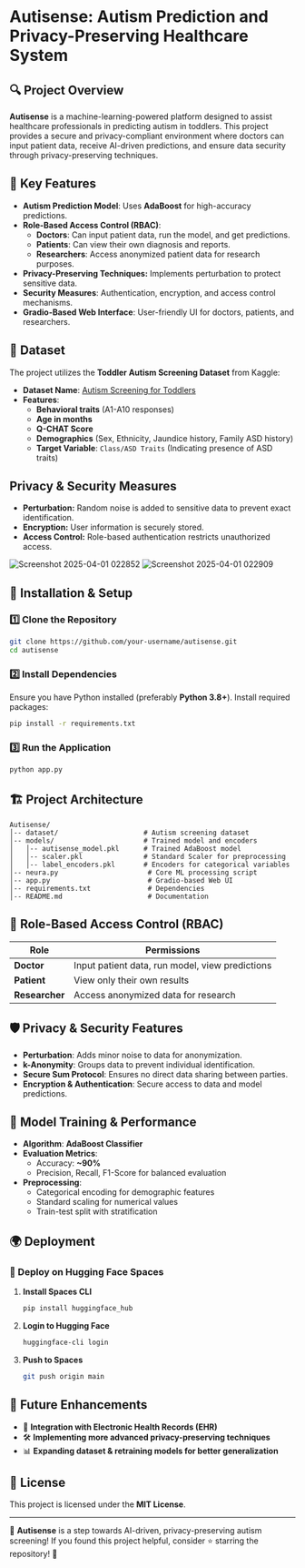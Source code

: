 # Autisense: Autism Prediction and Privacy-Preserving Healthcare System

## 🔍 Project Overview
**Autisense** is a machine-learning-powered platform designed to assist healthcare professionals in predicting autism in toddlers. This project provides a secure and privacy-compliant environment where doctors can input patient data, receive AI-driven predictions, and ensure data security through privacy-preserving techniques.

## 🎯 Key Features
- **Autism Prediction Model**: Uses **AdaBoost** for high-accuracy predictions.
- **Role-Based Access Control (RBAC)**:
  - **Doctors**: Can input patient data, run the model, and get predictions.
  - **Patients**: Can view their own diagnosis and reports.
  - **Researchers**: Access anonymized patient data for research purposes.
- **Privacy-Preserving Techniques:** Implements perturbation to protect sensitive data.
- **Security Measures**: Authentication, encryption, and access control mechanisms.
- **Gradio-Based Web Interface**: User-friendly UI for doctors, patients, and researchers.

## 📂 Dataset
The project utilizes the **Toddler Autism Screening Dataset** from Kaggle:
- **Dataset Name**: [Autism Screening for Toddlers](https://www.kaggle.com/datasets/fabdelja/autism-screening-for-toddlers?resource=download&select=Toddler+Autism+dataset+July+2018.csv)
- **Features**:
  - **Behavioral traits** (A1-A10 responses)
  - **Age in months**
  - **Q-CHAT Score**
  - **Demographics** (Sex, Ethnicity, Jaundice history, Family ASD history)
  - **Target Variable**: `Class/ASD Traits` (Indicating presence of ASD traits)
 
## Privacy & Security Measures
- **Perturbation:** Random noise is added to sensitive data to prevent exact identification.
- **Encryption:** User information is securely stored.
- **Access Control:** Role-based authentication restricts unauthorized access.


![Screenshot 2025-04-01 022852](https://github.com/user-attachments/assets/0864301e-5a55-4545-a89e-aa93cc5a9414)
![Screenshot 2025-04-01 022909](https://github.com/user-attachments/assets/7955e32a-1fb8-4310-a76c-b9d336883668)


## 🚀 Installation & Setup
### 1️⃣ Clone the Repository
```bash
git clone https://github.com/your-username/autisense.git
cd autisense
```

### 2️⃣ Install Dependencies
Ensure you have Python installed (preferably **Python 3.8+**). Install required packages:
```bash
pip install -r requirements.txt
```

### 3️⃣ Run the Application
```bash
python app.py
```

## 🏗️ Project Architecture
```
Autisense/
│-- dataset/                     # Autism screening dataset
│-- models/                      # Trained model and encoders
│   │-- autisense_model.pkl      # Trained AdaBoost model
│   │-- scaler.pkl               # Standard Scaler for preprocessing
│   │-- label_encoders.pkl       # Encoders for categorical variables
│-- neura.py                      # Core ML processing script
│-- app.py                        # Gradio-based Web UI
│-- requirements.txt              # Dependencies
│-- README.md                     # Documentation
```

## 🔑 Role-Based Access Control (RBAC)
| **Role**     | **Permissions** |
|-------------|----------------|
| **Doctor**  | Input patient data, run model, view predictions |
| **Patient** | View only their own results |
| **Researcher** | Access anonymized data for research |

## 🛡️ Privacy & Security Features
- **Perturbation**: Adds minor noise to data for anonymization.
- **k-Anonymity**: Groups data to prevent individual identification.
- **Secure Sum Protocol**: Ensures no direct data sharing between parties.
- **Encryption & Authentication**: Secure access to data and model predictions.

## 🤖 Model Training & Performance
- **Algorithm**: **AdaBoost Classifier**
- **Evaluation Metrics**:
  - Accuracy: **~90%**
  - Precision, Recall, F1-Score for balanced evaluation
- **Preprocessing**:
  - Categorical encoding for demographic features
  - Standard scaling for numerical values
  - Train-test split with stratification

## 🌍 Deployment
### 🎯 Deploy on Hugging Face Spaces
1. **Install Spaces CLI**
   ```bash
   pip install huggingface_hub
   ```
2. **Login to Hugging Face**
   ```bash
   huggingface-cli login
   ```
3. **Push to Spaces**
   ```bash
   git push origin main
   ```

## 📌 Future Enhancements
- 🏥 **Integration with Electronic Health Records (EHR)**
- 🛠️ **Implementing more advanced privacy-preserving techniques**
- 📊 **Expanding dataset & retraining models for better generalization**

## 📜 License
This project is licensed under the **MIT License**.

---

🚀 **Autisense** is a step towards AI-driven, privacy-preserving autism screening! If you found this project helpful, consider ⭐ starring the repository! 🌟

